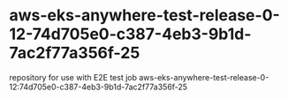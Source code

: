 # aws-eks-anywhere-test-release-0-12-74d705e0-c387-4eb3-9b1d-7ac2f77a356f-25
repository for use with E2E test job aws-eks-anywhere-test-release-0-12:74d705e0-c387-4eb3-9b1d-7ac2f77a356f-25

